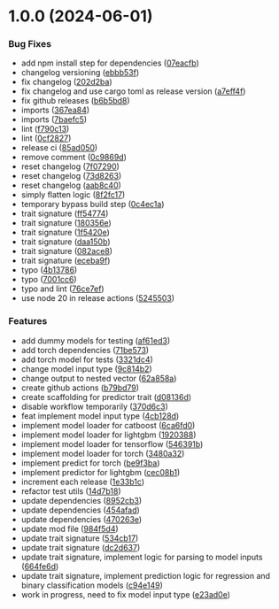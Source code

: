 # 1.0.0 (2024-06-01)


### Bug Fixes

* add npm install step for dependencies ([07eacfb](https://github.com/gagansingh894/jams-rs/commit/07eacfb7b96259626eb862e225cc599c00f53b06))
* changelog versioning ([ebbb53f](https://github.com/gagansingh894/jams-rs/commit/ebbb53f63d616e848f5b178f847fdb8e1245903e))
* fix changelog ([202d2ba](https://github.com/gagansingh894/jams-rs/commit/202d2ba1fdf886c7347790ca55e8828464588044))
* fix changelog and use cargo toml as release version ([a7eff4f](https://github.com/gagansingh894/jams-rs/commit/a7eff4f8307238bcbd331c1d5a58800fb849e4dc))
* fix github releases ([b6b5bd8](https://github.com/gagansingh894/jams-rs/commit/b6b5bd86e8c03e1b50c916856bb1e19b6038fc26))
* imports ([367ea84](https://github.com/gagansingh894/jams-rs/commit/367ea841b3c17d1444944eefc377a10adeda3d0f))
* imports ([7baefc5](https://github.com/gagansingh894/jams-rs/commit/7baefc5465680baca27ce2f677dccdf4c21b6b4f))
* lint ([f790c13](https://github.com/gagansingh894/jams-rs/commit/f790c13d3830a3094d7fd89a92e8e7e465215d03))
* lint ([0cf2827](https://github.com/gagansingh894/jams-rs/commit/0cf2827f49dfc208f221077cbd278b85b8581c13))
* release ci ([85ad050](https://github.com/gagansingh894/jams-rs/commit/85ad05032a72a4a5db720e001b9ef47522c26cc7))
* remove comment ([0c9869d](https://github.com/gagansingh894/jams-rs/commit/0c9869d32f83280ba3ec6b0ba29724962d2e5cf1))
* reset changelog ([7f07290](https://github.com/gagansingh894/jams-rs/commit/7f0729075a23c21f0f00bbe306227a0276938857))
* reset changelog ([73d8263](https://github.com/gagansingh894/jams-rs/commit/73d8263ee4c95ed3f614a46bafd2e50074183389))
* reset changelog ([aab8c40](https://github.com/gagansingh894/jams-rs/commit/aab8c40293bf5ee8e913dc4333c17a5f08d58140))
* simply flatten logic ([8f2fc17](https://github.com/gagansingh894/jams-rs/commit/8f2fc170b314627a69699b9f002198155803085f))
* temporary bypass build step ([0c4ec1a](https://github.com/gagansingh894/jams-rs/commit/0c4ec1af817ed2550082eeadc2f18fe998357be2))
* trait signature ([ff54774](https://github.com/gagansingh894/jams-rs/commit/ff54774c2af9eb70b5dd9b604f15346e9aaa7aac))
* trait signature ([180356e](https://github.com/gagansingh894/jams-rs/commit/180356e5b0d055e219349aa493d3d4677c96f635))
* trait signature ([1f5420e](https://github.com/gagansingh894/jams-rs/commit/1f5420e3f4ea9d8b712a76fc1ddf78afa221d4f5))
* trait signature ([daa150b](https://github.com/gagansingh894/jams-rs/commit/daa150b3c315845e54fdde13c178b7bf4fb05456))
* trait signature ([082ace8](https://github.com/gagansingh894/jams-rs/commit/082ace878523ab8f6181aebab626c08aed7add5b))
* trait signature ([eceba9f](https://github.com/gagansingh894/jams-rs/commit/eceba9f9f424a750d4d2d313614506057fdef49d))
* typo ([4b13786](https://github.com/gagansingh894/jams-rs/commit/4b13786919cd2aa9bb51551d026f2014c8e92da8))
* typo ([7001cc6](https://github.com/gagansingh894/jams-rs/commit/7001cc6adcc7c024df249b24788a1f622c442afd))
* typo and lint ([76ce7ef](https://github.com/gagansingh894/jams-rs/commit/76ce7ef86bb0b371cc46652df2ca21fe078fcce9))
* use node 20 in release actions ([5245503](https://github.com/gagansingh894/jams-rs/commit/52455038d0da084b9bdb10081dfb41dbb0f51d0f))


### Features

* add dummy models for testing ([af61ed3](https://github.com/gagansingh894/jams-rs/commit/af61ed3bd3b19504b56015d590397f58f1cd0b54))
* add torch dependencies ([71be573](https://github.com/gagansingh894/jams-rs/commit/71be5739aeca91c617b6b7fdd93da73ae8640f78))
* add torch model for tests ([3321dc4](https://github.com/gagansingh894/jams-rs/commit/3321dc412142b6bcb57b3dfdd89710a62ed82278))
* change model input type ([9c814b2](https://github.com/gagansingh894/jams-rs/commit/9c814b212bf4001a96e0ce03080e009970ba354c))
* change output to nested vector ([62a858a](https://github.com/gagansingh894/jams-rs/commit/62a858aca314f19fb013d2686809f195984848d1))
* create github actions ([b79bd79](https://github.com/gagansingh894/jams-rs/commit/b79bd79b4c96187c198f64725c3017ea5f3ba63a))
* create scaffolding for predictor trait ([d08136d](https://github.com/gagansingh894/jams-rs/commit/d08136d86f28928105debeb2b888b94225065637))
* disable workflow temporarily ([370d6c3](https://github.com/gagansingh894/jams-rs/commit/370d6c3440c40396fe97e0d7d7451f5178bfd80b))
* feat implement model input type ([4cb128d](https://github.com/gagansingh894/jams-rs/commit/4cb128d0119b9f07fc499987b92406485ae8db9d))
* implement model loader for catboost ([6ca6fd0](https://github.com/gagansingh894/jams-rs/commit/6ca6fd08f7c33040200f68c3398c464540050665))
* implement model loader for lightgbm ([1920388](https://github.com/gagansingh894/jams-rs/commit/1920388da27e0b39efd34624b939c2ed4bb6091c))
* implement model loader for tensorflow ([546391b](https://github.com/gagansingh894/jams-rs/commit/546391bc03dd394d67c6a84a8bd22ead5869e681))
* implement model loader for torch ([3480a32](https://github.com/gagansingh894/jams-rs/commit/3480a32a00dfcc03abb78291147902b4642b3d80))
* implement predict for torch ([be9f3ba](https://github.com/gagansingh894/jams-rs/commit/be9f3ba5495b110744c3c56f74adfb0701eb8c8a))
* implement predictor for lightgbm ([cec08b1](https://github.com/gagansingh894/jams-rs/commit/cec08b120e12c292aa5d1452ef17ade0c536b041))
* increment each release ([1e33b1c](https://github.com/gagansingh894/jams-rs/commit/1e33b1c3a2ab33834b8057d9a1347d90b67aa725))
* refactor test utils ([14d7b18](https://github.com/gagansingh894/jams-rs/commit/14d7b18a84c533532f8c64829861338839fbf82c))
* update dependencies ([8952cb3](https://github.com/gagansingh894/jams-rs/commit/8952cb37adb6ff14e5cb9e35092c91b4108e9d34))
* update dependencies ([454afad](https://github.com/gagansingh894/jams-rs/commit/454afad7a6bd1b5e5f5c7743b9b7872cc3f4965f))
* update dependencies ([470263e](https://github.com/gagansingh894/jams-rs/commit/470263e00c6356271e57892a5b14dab1a949b3e0))
* update mod file ([984f5d4](https://github.com/gagansingh894/jams-rs/commit/984f5d46c30975df7d2bb26a9430daae2948b030))
* update trait signature ([534cb17](https://github.com/gagansingh894/jams-rs/commit/534cb17e291bf1d9b5589882291583c712fbf1fe))
* update trait signature ([dc2d637](https://github.com/gagansingh894/jams-rs/commit/dc2d6375876fac3284200f970192940c8debf825))
* update trait signature, implement logic for parsing to model inputs ([664fe6d](https://github.com/gagansingh894/jams-rs/commit/664fe6d0ab669b712c144148cbd62c3423ac3386))
* update trait signature, implement prediction logic for regression and binary classification models ([c94e149](https://github.com/gagansingh894/jams-rs/commit/c94e1491989f26921d97b4f2bdfdfb6d2ffee348))
* work in progress, need to fix model input type ([e23ad0e](https://github.com/gagansingh894/jams-rs/commit/e23ad0e59fba49d86b3477763f5a624773fe76f7))
